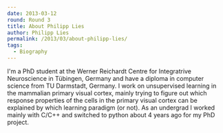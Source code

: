 ```yaml
---
date: 2013-03-12
round: Round 3
title: About Philipp Lies
author: Philipp Lies
permalink: /2013/03/about-philipp-lies/
tags:
  - Biography
---
```

I'm a PhD student at the Werner Reichardt Centre for Integratrive Neuroscience in Tübingen, Germany and have a diploma in computer science from TU Darmstadt, Germany. I work on unsupervised learning in the mammalian primary visual cortex, mainly trying to figure out which response properties of the cells in the primary visual cortex can be explained by which learning paradigm (or not). As an undergrad I worked mainly with C/C++ and switched to python about 4 years ago for my PhD project.
